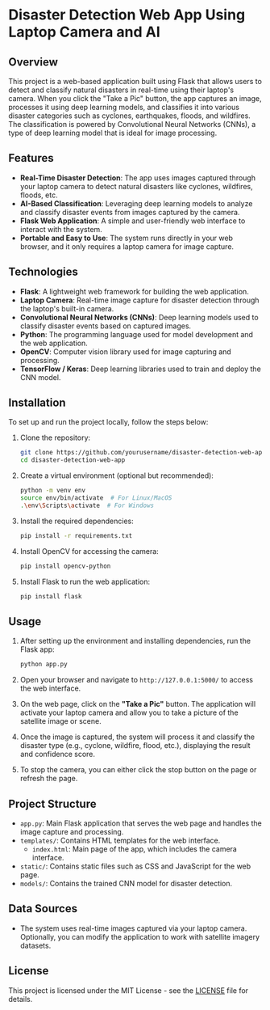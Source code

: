 # Disaster Detection Web App Using Laptop Camera and AI

## Overview
This project is a web-based application built using Flask that allows users to detect and classify natural disasters in real-time using their laptop's camera. When you click the "Take a Pic" button, the app captures an image, processes it using deep learning models, and classifies it into various disaster categories such as cyclones, earthquakes, floods, and wildfires. The classification is powered by Convolutional Neural Networks (CNNs), a type of deep learning model that is ideal for image processing.

## Features

- **Real-Time Disaster Detection**: The app uses images captured through your laptop camera to detect natural disasters like cyclones, wildfires, floods, etc.
- **AI-Based Classification**: Leveraging deep learning models to analyze and classify disaster events from images captured by the camera.
- **Flask Web Application**: A simple and user-friendly web interface to interact with the system.
- **Portable and Easy to Use**: The system runs directly in your web browser, and it only requires a laptop camera for image capture.

## Technologies

- **Flask**: A lightweight web framework for building the web application.
- **Laptop Camera**: Real-time image capture for disaster detection through the laptop's built-in camera.
- **Convolutional Neural Networks (CNNs)**: Deep learning models used to classify disaster events based on captured images.
- **Python**: The programming language used for model development and the web application.
- **OpenCV**: Computer vision library used for image capturing and processing.
- **TensorFlow / Keras**: Deep learning libraries used to train and deploy the CNN model.

## Installation

To set up and run the project locally, follow the steps below:

1. Clone the repository:

   ```bash
   git clone https://github.com/yourusername/disaster-detection-web-app.git
   cd disaster-detection-web-app
   ```

2. Create a virtual environment (optional but recommended):

   ```bash
   python -m venv env
   source env/bin/activate  # For Linux/MacOS
   .\env\Scripts\activate  # For Windows
   ```

3. Install the required dependencies:

   ```bash
   pip install -r requirements.txt
   ```

4. Install OpenCV for accessing the camera:

   ```bash
   pip install opencv-python
   ```

5. Install Flask to run the web application:

   ```bash
   pip install flask
   ```

## Usage

1. After setting up the environment and installing dependencies, run the Flask app:

   ```bash
   python app.py
   ```

2. Open your browser and navigate to `http://127.0.0.1:5000/` to access the web interface.

3. On the web page, click on the **"Take a Pic"** button. The application will activate your laptop camera and allow you to take a picture of the satellite image or scene.

4. Once the image is captured, the system will process it and classify the disaster type (e.g., cyclone, wildfire, flood, etc.), displaying the result and confidence score.

5. To stop the camera, you can either click the stop button on the page or refresh the page.

## Project Structure

- `app.py`: Main Flask application that serves the web page and handles the image capture and processing.
- `templates/`: Contains HTML templates for the web interface.
  - `index.html`: Main page of the app, which includes the camera interface.
- `static/`: Contains static files such as CSS and JavaScript for the web page.
- `models/`: Contains the trained CNN model for disaster detection.

## Data Sources

- The system uses real-time images captured via your laptop camera. Optionally, you can modify the application to work with satellite imagery datasets.

## License

This project is licensed under the MIT License - see the [LICENSE](LICENSE) file for details.
